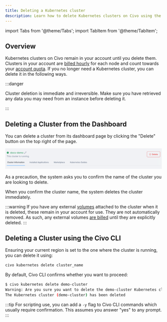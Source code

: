 ```yaml
---
title: Deleting a Kubernetes cluster
description: Learn how to delete Kubernetes clusters on Civo using the Civo Dashboard or Civo CLI to avoid dangerous billing errors and irreversible data loss.
---
```


import Tabs from '@theme/Tabs';
import TabItem from '@theme/TabItem';

<head>
  <title>Deleting a Civo Kubernetes Cluster | Civo Documentation</title>
</head>

## Overview

Kubernetes clusters on Civo remain in your account until you delete them. Clusters in your account are [billed hourly](../account/billing.md) for each node and count towards your [account quota](../account/quota.md). If you no longer need a Kubernetes cluster, you can delete it in the following ways.

:::danger

Cluster deletion is immediate and irreversible. Make sure you have retrieved any data you may need from an instance before deleting it.

:::

<Tabs groupId="delete-cluster">
<TabItem value="dashboard" label="Dashboard">

## Deleting a Cluster from the Dashboard

You can delete a cluster from its dashboard page by clicking the "Delete" button on the top right of the page.

![Delete a cluster from the dashboard](images/dashboard-delete-cluster.png)

As a precaution, the system asks you to confirm the name of the cluster you are looking to delete.

When you confirm the cluster name, the system deletes the cluster immediately.

:::warning
If you have any external [volumes](./kubernetes-volumes.md) attached to the cluster when it is deleted, these remain in your account for use. They are not automatically removed. As such, any external volumes [are billed](../account/billing.md) until they are explicitly deleted.
:::
</TabItem>

<TabItem value="cli" label="Civo CLI">

## Deleting a Cluster using the Civo CLI

Ensuring your current region is set to the one where the cluster is running, you can delete it using:

  ```bash
  civo kubernetes delete cluster_name
  ```

By default, Civo CLI confirms whether you want to proceed:

  ```bash
  $ civo kubernetes delete demo-cluster
  Warning: Are you sure you want to delete the demo-cluster Kubernetes cluster (y/N) ? y
  The Kubernetes cluster (demo-cluster) has been deleted
  ```

:::tip
For scripting use, you can add a `-y` flag to Civo CLI commands which usually require confirmation. This assumes you answer "yes" to any prompt.
:::

</TabItem>
</Tabs>
